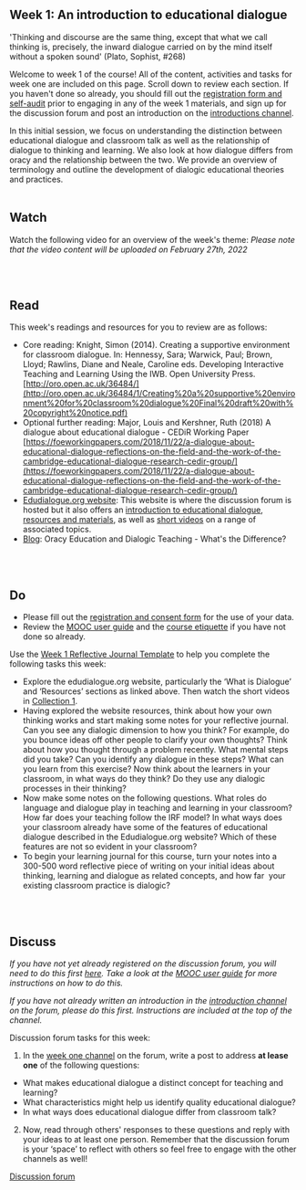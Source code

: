 ## Week 1: An introduction to educational dialogue

'Thinking and discourse are the same thing, except that what we call thinking is, precisely, the inward dialogue carried on by the mind itself without a spoken sound' (Plato, Sophist, #268)

Welcome to week 1 of the course! All of the content, activities and tasks for week one are included on this page. Scroll down to review each section. If you haven't done so already, you should fill out the [registration form and self-audit](https://forms.gle/Lonit7zyfzMRomr98) prior to engaging in any of the week 1 materials, and sign up for the discussion forum and post an introduction on the [introductions channel](https://www.edudialogue.org/forum/fundamentals-mooc/introductions-5/#post-322).

In this initial session, we focus on understanding the distinction between educational dialogue and classroom talk as well as the relationship of dialogue to thinking and learning. We also look at how dialogue differs from oracy and the relationship between the two. We provide an overview of terminology and outline the development of dialogic educational theories and practices. 
<br/><br/>
## Watch

Watch the following video for an overview of the week's theme:
*Please note that the video content will be uploaded on February 27th, 2022*

<br/><br/>
## Read

This week's readings and resources for you to review are as follows:
* Core reading: Knight, Simon (2014). Creating a supportive environment for classroom dialogue. In: Hennessy, Sara; Warwick, Paul; Brown, Lloyd; Rawlins, Diane and Neale, Caroline eds. Developing Interactive Teaching and Learning Using the IWB. Open University Press. [http://oro.open.ac.uk/36484/](http://oro.open.ac.uk/36484/1/Creating%20a%20supportive%20environment%20for%20classroom%20dialogue%20Final%20draft%20with%20copyright%20notice.pdf)
* Optional further reading: Major, Louis and Kershner, Ruth (2018) A dialogue about educational dialogue - CEDiR Working Paper [https://foeworkingpapers.com/2018/11/22/a-dialogue-about-educational-dialogue-reflections-on-the-field-and-the-work-of-the-cambridge-educational-dialogue-research-cedir-group/](https://foeworkingpapers.com/2018/11/22/a-dialogue-about-educational-dialogue-reflections-on-the-field-and-the-work-of-the-cambridge-educational-dialogue-research-cedir-group/)
* [Edudialogue.org website](https://www.edudialogue.org/): This website is where the discussion forum is hosted but it also offers an [introduction to educational dialogue](https://www.edudialogue.org/what-is-dialogue/), [resources and materials](https://www.edudialogue.org/resources/), as well as [short videos](https://www.edudialogue.org/resources/introductory-video-series/collection-1/) on a range of associated topics.
* [Blog](https://oracycambridge.org/oracy-education-and-dialogic-teaching-whats-the-difference/): Oracy Education and Dialogic Teaching - What's the Difference?

<br/><br/>
## Do

* Please fill out the [registration and consent form](https://forms.gle/Lonit7zyfzMRomr98) for the use of your data.
* Review the [MOOC user guide](https://mbrugha.github.io/fundamentals-of-ed-dialogue/modules/introduction/MOOC-user-guide/) and the [course etiquette](https://mbrugha.github.io/fundamentals-of-ed-dialogue/modules/introduction/course-etiquette/) if you have not done so already.

Use the [Week 1 Reflective Journal Template](https://mbrugha.github.io/fundamentals-of-ed-dialogue/img/Wk1_journal.docx) to help you complete the following tasks this week:
* Explore the edudialogue.org website, particularly the ‘What is Dialogue’ and ‘Resources’ sections as linked above. Then watch the short videos in [Collection 1](https://www.edudialogue.org/resources/introductory-video-series/).
* Having explored the website resources, think about how your own thinking works and start making some notes for your reflective journal. Can you see any dialogic dimension to how you think? For example, do you bounce ideas off other people to clarify your own thoughts? Think about how you thought through a problem recently. What mental steps did you take? Can you identify any dialogue in these steps? What can you learn from this exercise? Now think about the learners in your classroom, in what ways do they think? Do they use any dialogic processes in their thinking? 
* Now make some notes on the following questions. What roles do language and dialogue play in teaching and learning in your classroom? How far does your teaching follow the IRF model? In what ways does your classroom already have some of the features of educational dialogue described in the Edudialogue.org website? Which of these features are not so evident in your classroom?
* To begin your learning journal for this course, turn your notes into a 300-500 word reflective piece of writing on your initial ideas about thinking, learning and dialogue as related concepts, and how far  your existing classroom practice is dialogic? 

<br/><br/>
## Discuss

*If you have not yet already registered on the discussion forum, you will need to do this first [here](https://www.edudialogue.org/forum/fundamentals-mooc/). Take a look at the [MOOC user guide](https://mbrugha.github.io/fundamentals-of-ed-dialogue/modules/introduction/MOOC-user-guide/) for more instructions on how to do this.*

*If you have not already written an introduction in the [introduction channel](https://www.edudialogue.org/forum/fundamentals-mooc/introductions-5/#post-322) on the forum, please do this first. Instructions are included at the top of the channel.*

Discussion forum tasks for this week:

1. In the [week one channel](https://www.edudialogue.org/forum/fundamentals-mooc/week-1-an-introduction-to-educational-dialogue/) on the forum, write a post to address **at lease one** of the following questions:
* What makes educational dialogue a distinct concept for teaching and learning?
* What characteristics might help us identify quality educational dialogue?
* In what ways does educational dialogue differ from classroom talk?
2. Now, read through others' responses to these questions and reply with your ideas to at least one person. Remember that the discussion forum is your ‘space’ to reflect with others so feel free to engage with the other channels as well!

<a class="btn btn-primary" href="https://www.edudialogue.org/forum/"><i class="fa fa-home"></i> Discussion forum</a>
<br/><br/>
